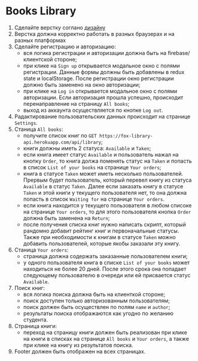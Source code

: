 # Books Library

1. Сделайте верстку соглано [дизайну](https://www.figma.com/file/EU9rX288YZxT6RcpMmMOcO/Diplom-projects_Front-end-(1)?node-id=0%3A1)
2. Верстка должна корректно работать в разных браузерах и на разных платформах
3. Сделайте регистрацию и авторизацию:
    - вся логика регистрации и авторизации должна быть на firebase/клиентской стороне;
    - при клике на `Sign up` открывается модальное окно с полями регистрации. Данные формы должны быть добавлены в redux state и localStorage. После регистрации окно регистрации должно быть заменено на окно авторизации;
    - при клике на `Log in` открывается модальное окно с полями авторизации. Если авторизация прошла успешно, происходит перенаправление на страницу `All books`;
    - выход из аккаунта осуществляется по кнопке `Log out`.
4. Радактирование пользовательских данных происходит на странице `Settings`.
5. Станица `All books`:
    - получите список книг по `GET https://fox-library-api.herokuapp.com/api/library`;
    - книги должны иметь 2 статуса: `Available` и `Taken`;
    - если книга имеет статус `Available` и пользователь нажал на кнопку `Order`, то книга должа поменять статус на `Taken` и попасть в список `List of your books` на странице `Your orders`;
    - книга в статусе `Taken` может иметь несколько пользователей. Прервым будет пользователь, который перевел книгу из статуса `Available` в статус `Taken`. Далее если заказать книгу в статусе `Taken` и этой книги у текущего пользователя нет, то она должна попасть в список `Waiting for`  на странице `Your orders`.
    - если книга находится у текущего пользователя в любом списоке на странице `Your orders`, то для этого пользователя кнопка `Order` должна быть заменена на `Return`;
    - после получения списка книг нужно написать скрипт, который рандомно добавит рейтинг книг и первоначальные статусы. Также при необходимости к книгам в статусе `Taken` можно добавить пользователей, которые якобы заказали эту книгу. 
5. Станица `Your orders`:
    - страница должна содержать заказанные пользователем книги;
    - у одного пользователя книга в списке `List of your books` может находиться не более 20 дней. После этого срока она попадает следующему пользователю в очереди или ей присвается статус `Available`.
6. Поиск книг:
   - вся логика поиска должна быть на клиенткой стороне;
   - поиск доступен только авторизованным пользователям;
   - поиск должен быть осуществлен по полям `name` и `author`;
   - результаты поиска отображаются как угодно по желанию студента.
7. Страница книги:
      - переход на страницу книги должен быть реализован при клике на книги в списках на странице `All books` и `Your orders`, а также при клике на книгу из результатов поиска.
8. Footer должен быть отображен на всех страницах.